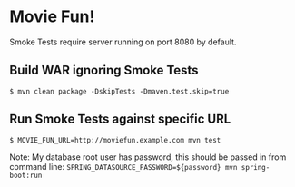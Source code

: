 # Movie Fun!

Smoke Tests require server running on port 8080 by default.

## Build WAR ignoring Smoke Tests

```
$ mvn clean package -DskipTests -Dmaven.test.skip=true
```

## Run Smoke Tests against specific URL

```
$ MOVIE_FUN_URL=http://moviefun.example.com mvn test
```

Note: My database root user has password, this should be passed in from command line:
`SPRING_DATASOURCE_PASSWORD=${password} mvn spring-boot:run`